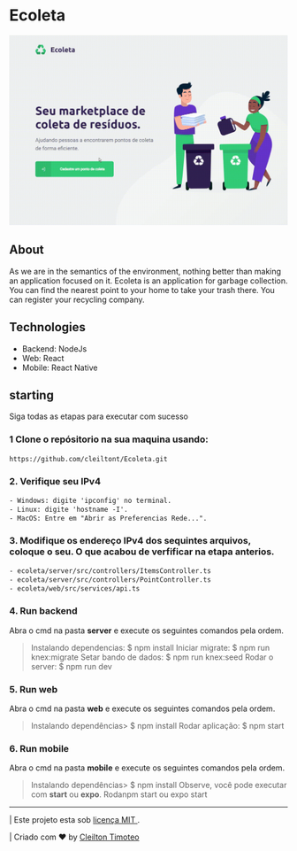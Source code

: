 # Ecoleta

![](website.gif)

## About
As we are in the semantics of the environment, nothing better than making an application focused on it.
Ecoleta is an application for garbage collection. You can find the nearest point to your home to take your trash there. You can register your recycling company.

## Technologies
-	Backend: NodeJs
-	Web: React
-	Mobile: React Native

## starting
Siga todas as etapas para executar com sucesso

### 1 Clone o repósitorio na sua maquina usando:
	https://github.com/cleiltont/Ecoleta.git

### 2. Verifique seu IPv4
	- Windows: digite 'ipconfig' no terminal.
	- Linux: digite 'hostname -I'.
	- MacOS: Entre em "Abrir as Preferencias Rede...".

### 3. Modifique os endereço IPv4 dos sequintes arquivos, coloque o seu. O que acabou de verfificar na etapa anterios.
	- ecoleta/server/src/controllers/ItemsController.ts
	- ecoleta/server/src/controllers/PointController.ts
	- ecoleta/web/src/services/api.ts


### 4. Run backend
Abra o cmd na pasta **server** e execute os seguintes comandos pela ordem.
>Instalando dependencias: $ npm install
>Iniciar migrate: $ npm run knex:migrate
>Setar bando de dados: $ npm run knex:seed
>Rodar o server: $ npm run dev

### 5. Run web
Abra o cmd na pasta **web** e execute os seguintes comandos pela ordem.
>Instalando dependências> $ npm install
>Rodar aplicação: $ npm start

### 6. Run mobile
Abra o cmd na pasta **mobile** e execute os seguintes comandos pela ordem.
>Instalando dependências> $ npm install
Observe, você pode executar com __start__ ou __expo__.
>Rodanpm start ou expo start


---


| Este projeto esta sob [licença MIT ](https://github.com/ENSE).

|				Criado com :heart: by [Cleilton Timoteo](https://github.com/name)